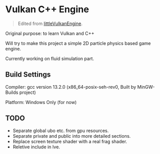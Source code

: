 # Vulkan C++ Engine

> Edited from [littleVulkanEngine](https://github.com/blurrypiano/littleVulkanEngine).

Original purpose: to learn Vulkan and C++

Will try to make this project a simple 2D particle physics based game engine.

Currently working on fluid simulation part.

## Build Settings

Compiler: gcc version 13.2.0 (x86_64-posix-seh-rev0, Built by MinGW-Builds project)

Platform: Windows Only (for now)

## TODO

-   Separate global ubo etc. from gpu resources.
-   Separate private and public into more detailed sections.
-   Replace screen texture shader with a real frag shader.
-   Reletive include in lve.
